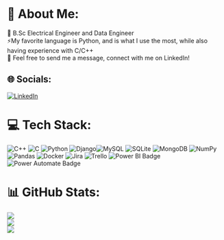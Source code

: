 # 💫 About Me:
🔭 B.Sc Electrical Engineer and Data Engineer<br>⚡My favorite language is Python, and is what I use the most, while also having experience with C/C++<br>💬 Feel free to send me a message, connect with me on LinkedIn!


## 🌐 Socials:
[![LinkedIn](https://img.shields.io/badge/LinkedIn-%230077B5.svg?logo=linkedin&logoColor=white)](https://linkedin.com/in/ericdecarvalho) 

# 💻 Tech Stack:
![C++](https://img.shields.io/badge/c++-%2300599C.svg?style=plastic&logo=c%2B%2B&logoColor=white) ![C](https://img.shields.io/badge/c-%2300599C.svg?style=plastic&logo=c&logoColor=white) ![Python](https://img.shields.io/badge/python-3670A0?style=plastic&logo=python&logoColor=ffdd54) ![Django](https://img.shields.io/badge/django-%23092E20.svg?style=plastic&logo=django&logoColor=white)![MySQL](https://img.shields.io/badge/mysql-%2300f.svg?style=plastic&logo=mysql&logoColor=white) ![SQLite](https://img.shields.io/badge/sqlite-%2307405e.svg?style=plastic&logo=sqlite&logoColor=white) ![MongoDB](https://img.shields.io/badge/MongoDB-%234ea94b.svg?style=plastic&logo=mongodb&logoColor=white) ![NumPy](https://img.shields.io/badge/numpy-%23013243.svg?style=plastic&logo=numpy&logoColor=white) ![Pandas](https://img.shields.io/badge/pandas-%23150458.svg?style=plastic&logo=pandas&logoColor=white) ![Docker](https://img.shields.io/badge/docker-%230db7ed.svg?style=plastic&logo=docker&logoColor=white) ![Jira](https://img.shields.io/badge/jira-%230A0FFF.svg?style=plastic&logo=jira&logoColor=white) ![Trello](https://img.shields.io/badge/Trello-%23026AA7.svg?style=plastic&logo=Trello&logoColor=white) ![Power BI Badge](https://img.shields.io/badge/Power%20BI-F2C811?logo=powerbi&logoColor=000&style=plastic) ![Power Automate Badge](https://img.shields.io/badge/Power%20Automate-06F?logo=powerautomate&logoColor=fff&style=plastic)
# 📊 GitHub Stats:
![](https://github-readme-stats.vercel.app/api?username=EricRdC&theme=radical&hide_border=false&include_all_commits=false&count_private=false)<br/>
![](https://github-readme-streak-stats.herokuapp.com/?user=EricRdC&theme=radical&hide_border=false)<br/>
![](https://github-readme-stats.vercel.app/api/top-langs/?username=EricRdC&theme=radical&hide_border=false&include_all_commits=false&count_private=false&layout=compact)
